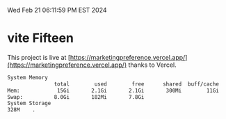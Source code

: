 Wed Feb 21 06:11:59 PM EST 2024

# vite Fifteen


This project is live at [https://marketingpreference.vercel.app/](https://marketingpreference.vercel.app/) thanks to Vercel.

```bash
System Memory
               total        used        free      shared  buff/cache   available
Mem:            15Gi       2.1Gi       2.1Gi       300Mi        11Gi        13Gi
Swap:          8.0Gi       182Mi       7.8Gi
System Storage
328M	.
```
